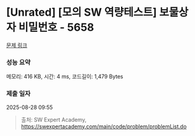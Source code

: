 # [Unrated] [모의 SW 역량테스트] 보물상자 비밀번호 - 5658 

[문제 링크](https://swexpertacademy.com/main/code/problem/problemDetail.do?contestProbId=AWXRUN9KfZ8DFAUo) 

### 성능 요약

메모리: 416 KB, 시간: 4 ms, 코드길이: 1,479 Bytes

### 제출 일자

2025-08-28 09:55



> 출처: SW Expert Academy, https://swexpertacademy.com/main/code/problem/problemList.do